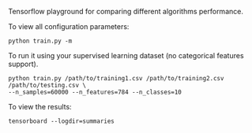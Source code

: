 Tensorflow playground for comparing different algorithms performance.

To view all configuration parameters:

    python train.py -m

To run it using your supervised learning dataset (no categorical features support).

    python train.py /path/to/training1.csv /path/to/training2.csv /path/to/testing.csv \
    --n_samples=60000 --n_features=784 --n_classes=10


To view the results:

    tensorboard --logdir=summaries
